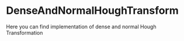 # DenseAndNormalHoughTransform
Here you can find implementation of dense and normal Hough Transformation
